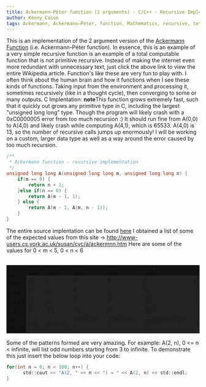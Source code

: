 ```yaml
---
title: Ackermann–Péter function (2 arguments) - C/C++ - Recursive Implentation
author: Kenny Cason
tags: Ackermann, Ackermann–Péter, function, Mathematics, recursive, total computable, Wilhelm
---
```


This is an implementation of the 2 argument version of the <a target="blank" href="http://en.wikipedia.org/wiki/Ackermann_function">Ackermann Function</a> (i.e. Ackermann-Péter function). In essence, this is an example of a very simple recursive function is an example of a total computable function that is not primitive recursive. Instead of making the internet even more redundant with unnecessary text, just click the above link to view the entire Wikipedia article.
Function's like these are very fun to play with. I often think about the human brain and how it functions when I see these kinds of functions. Taking input from the environment and processing it, sometimes recursively (like in a thought cycle), then converging to some or many outputs.
C Implentation: 
<b>note</b>This function grows extremely fast, such that it quickly out grows any primitive type in C, including the largest "unsigned long long" type. Though the program will likely crash with a 0xC0000005 error from too much recursion :) 
It should run fine from A(0,0) to A(4,0) and likely crash while computing A(4,1), which is 65533. A(4,0) is 13, so the number of recursive calls jumps up enormously! I will be working on a custom, larger data type as well as a way around the error caused by too much recursion.

```c
/**
 * Ackermann function - recursive implementation
 */
unsigned long long A(unsigned long long m, unsigned long long n) {
    if(m == 0) {
        return n + 1;
    }else if(n == 0) {
        return A(m - 1, 1);
    } else {
        return A(m - 1, A(m, n - 1));
    }
}

```
The entire source implentation can be found <a target="blank" href="http://ken-soft.com/code/c/ackermann/main.cpp">here</a>
I obtained a list of some of the expected values from this site ->     <a target="blank" href="http://www-users.cs.york.ac.uk/susan/cyc/a/ackermnn.htm">http://www-users.cs.york.ac.uk/susan/cyc/a/ackermnn.htm</a>
Here are some of the values for 0 < m < 5, 0 < n < 6
<table  align="left" bgcolor="#222" border="0">
<tbody>
<tr bgcolor="#111"><td></td><td>n=0</td><td>n=1</td><td>n=2</td><td>n=3</td><td>n=4</td><td>n=5</td></tr>
<tr><td bgcolor="#111">m=0</td><td>1</td><td>2</td><td>3</td><td>4</td><td>5</td><td>6</td></tr>
<tr><td bgcolor="#111">m=1</td><td>2</td><td>3</td><td>4</td><td>5</td><td>6</td><td>7</td></tr>
<tr><td bgcolor="#111">m=2</td><td>3</td><td>5</td><td>7</td><td>9</td><td>11</td><td>13</td></tr>
<tr><td bgcolor="#111">m=3</td><td>5</td><td>13</td><td>29</td><td>61</td><td>125</td><td>253</td></tr>
<tr><td bgcolor="#111">m=4</td><td>13</td><td>65533</td><td>265536-3</td><td>2265536-3</td><td>A(3,2265536-3)</td><td>A(3,A(4,4))</td></tr>
</tbody>
</table>
Some of the patterns formed are very amazing. For example: A(2, n), 0 <= n < infinite, will list odd numbers starting from 3 to infinite.
To demonstrate this just insert the below loop into your code:

```c
for(int n = 0; n < 100; n++) {
      std::cout << "A(2, " << n << ") = " << A(2, n) << std::endl;
}

```